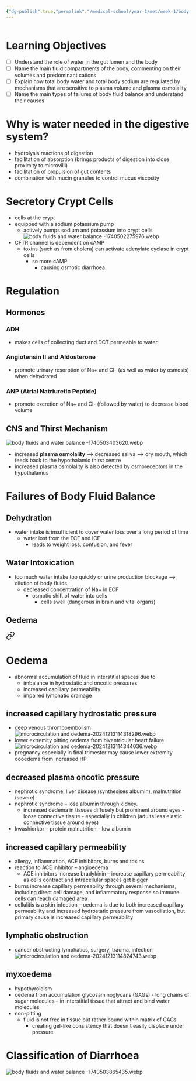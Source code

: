 ```yaml
---
{"dg-publish":true,"permalink":"/medical-school/year-1/met/week-1/body-fluids-and-water-balance/","tags":["met"],"updated":"2025-02-25T17:23:12.738+00:00"}
---
```


```table-of-contents
```
# Learning Objectives
- [ ] Understand the role of water in the gut lumen and the body
- [ ] Name the main fluid compartments of the body, commenting on their volumes and predominant cations
- [ ] Explain how total body water and total body sodium are regulated by mechanisms that are sensitive to plasma volume and plasma osmolality
- [ ] Name the main types of failures of body fluid balance and understand their causes

# Why is water needed in the digestive system?
- hydrolysis reactions of digestion
- facilitation of absorption (brings products of digestion into close proximity to microvilli)
- facilitation of propulsion of gut contents
- combination with mucin granules to control mucus viscosity

# Secretory Crypt Cells
- cells at the crypt
- equipped with a sodium potassium pump
	- actively pumps sodium and potassium into crypt cells
![body fluids and water balance -1740502275976.webp](/img/user/Medical%20School/Year%201/met/week%201/attachments/body%20fluids%20and%20water%20balance%20-1740502275976.webp)
- CFTR channel is dependent on cAMP
	- toxins (such as from cholera) can activate adenylate cyclase in crypt cells
		- so more cAMP
			- causing osmotic diarrhoea
# Regulation
## Hormones
### ADH
- makes cells of collecting duct and DCT permeable to water
### Angiotensin II and Aldosterone
- promote urinary resorption of Na+ and Cl- (as well as water by osmosis) when dehydrated
### ANP (Atrial Natriuretic Peptide)
- promote excretion of Na+ and Cl- (followed by water) to decrease blood volume

## CNS and Thirst Mechanism
![body fluids and water balance -1740503403620.webp](/img/user/Medical%20School/Year%201/met/week%201/attachments/body%20fluids%20and%20water%20balance%20-1740503403620.webp)
- increased **plasma osmolality** --> decreased saliva --> dry mouth, which feeds back to the hypothalamic thirst centre
- increased plasma osmolality is also detected by osmoreceptors in the hypothalamus

# Failures of Body Fluid Balance
## Dehydration
- water intake is insufficient to cover water loss over a long period of time
	- water lost from the ECF and ICF
		- leads to weight loss, confusion, and fever
## Water Intoxication
- too much water intake too quickly or urine production blockage --> dilution of body fluids
	- decreased concentration of Na+ in ECF
		- osmotic shift of water into cells
			- cells swell (dangerous in brain and vital organs)
## Oedema

<div class="transclusion internal-embed is-loaded"><a class="markdown-embed-link" href="/medical-school/year-1/cr/week-2/microcirculation-and-oedema/#oedema" aria-label="Open link"><svg xmlns="http://www.w3.org/2000/svg" width="24" height="24" viewBox="0 0 24 24" fill="none" stroke="currentColor" stroke-width="2" stroke-linecap="round" stroke-linejoin="round" class="svg-icon lucide-link"><path d="M10 13a5 5 0 0 0 7.54.54l3-3a5 5 0 0 0-7.07-7.07l-1.72 1.71"></path><path d="M14 11a5 5 0 0 0-7.54-.54l-3 3a5 5 0 0 0 7.07 7.07l1.71-1.71"></path></svg></a><div class="markdown-embed">



# Oedema
- abnormal accumulation of fluid in interstitial spaces due to
	- imbalance in hydrostatic and oncotic pressures
	- increased capillary permeability
	- impaired lymphatic drainage
## increased capillary hydrostatic pressure
- deep venous thromboembolism
![microcirculation and oedema-20241213114318296.webp](/img/user/Medical%20School/Year%201/cr/week%202/attachments/microcirculation%20and%20oedema-20241213114318296.webp)
- lower extremity pitting oedema from biventricular heart failure
![microcirculation and oedema-20241213114344036.webp](/img/user/Medical%20School/Year%201/cr/week%202/attachments/microcirculation%20and%20oedema-20241213114344036.webp)
- pregnancy especially in final trimester may cause lower extremity oooedema from increased HP
## decreased plasma oncotic pressure
- nephrotic syndrome, liver disease (synthesises albumin), malnutrition (severe)
- nephrotic syndrome – lose albumin through kidney.
	- increased oedema in tissues diffusely but prominent around eyes -  loose connective tissue - especially in children (adults less elastic connective tissue around eyes)
- kwashiorkor – protein malnutrition – low albumin
## increased capillary permeability
- allergy, inflammation, ACE inhibitors, burns and toxins
- reaction to ACE inhibitor – angioedema
	- ACE inhibitors increase bradykinin – increase capillary permeability as cells contract and intracellular spaces get bigger
- burns increase capillary permeability through several mechanisms, including direct cell damage, and inflammatory response so immune cells can reach damaged area
- cellulitis is a skin infection – oedema is due to both increased capillary permeability and increased hydrostatic pressure from vasodilation, but primary cause is increased capillary permeability
## lymphatic obstruction
- cancer obstructing lymphatics, surgery, trauma, infection
![microcirculation and oedema-20241213114824743.webp](/img/user/Medical%20School/Year%201/cr/week%202/attachments/microcirculation%20and%20oedema-20241213114824743.webp)
## myxoedema
- hypothyroidism
- oedema from accumulation glycosaminoglycans (GAGs) - long chains of sugar molecules – in interstitial tissue that attract and bind water molecules
- non-pitting
	- fluid is not free in tissue but rather bound within matrix of GAGs 
		- creating gel-like consistency that doesn't easily displace under pressure

</div></div>

# Classification of Diarrhoea
![body fluids and water balance -1740503865435.webp](/img/user/Medical%20School/Year%201/met/week%201/attachments/body%20fluids%20and%20water%20balance%20-1740503865435.webp)